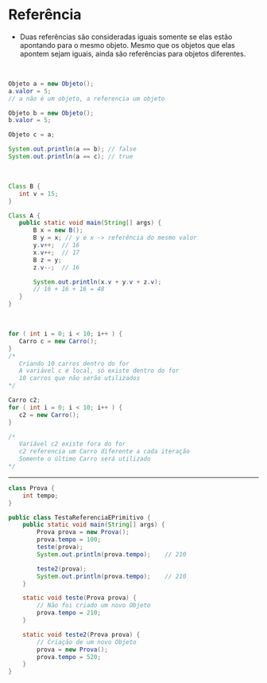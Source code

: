 # Referência

- Duas referências são consideradas iguais somente se elas estão apontando para o mesmo objeto. Mesmo que os objetos que elas apontem sejam iguais, ainda são referências para objetos diferentes.

<br>

 ```java
Objeto a = new Objeto();
a.valor = 5;
// a não é um objeto, a referencia um objeto

Objeto b = new Objeto();
b.valor = 5;

Objeto c = a;

System.out.println(a == b); // false
System.out.println(a == c); // true
```
<br>

 ```java
Class B {
    int v = 15;
}

Class A {
    public static void main(String[] args) {
        B x = new B();
        B y = x; // y e x -> referência do mesmo valor
        y.v++;  // 16
        x.v++;  // 17
        B z = y;
        z.v--;  // 16

        System.out.println(x.v + y.v + z.v); 
        // 16 + 16 + 16 = 48
    }
}
  ```

<br>

 ```java
for ( int i = 0; i < 10; i++ ) {
    Carro c = new Carro();
}
/*
    Criando 10 carros dentro do for
    A variável c é local, só existe dentro do for
    10 carros que não serão utilizados
*/

Carro c2;
for ( int i = 0; i < 10; i++ ) {
    c2 = new Carro();
}

/*
    Variável c2 existe fora do for
    c2 referencia um Carro diferente a cada iteração
    Somente o último Carro será utilizado
*/
  ```

  ______

```java
class Prova {
    int tempo;
}

public class TestaReferenciaEPrimitivo {
    public static void main(String[] args) {
        Prova prova = new Prova();
        prova.tempo = 100;
        teste(prova);
        System.out.println(prova.tempo);    // 210

        teste2(prova);
        System.out.println(prova.tempo);    // 210
    }

    static void teste(Prova prova) {
        // Não foi criado um novo Objeto
        prova.tempo = 210;
    }

    static void teste2(Prova prova) {
        // Criação de um novo Objeto
        prova = new Prova();
        prova.tempo = 520;
    }
}
```
